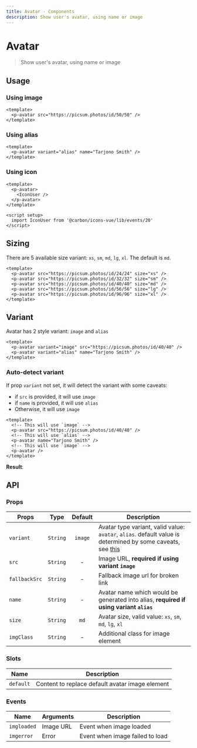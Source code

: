 ```yaml
---
title: Avatar · Components
description: Show user's avatar, using name or image
---
```


<script setup>
  import pAvatar from './Avatar.vue'
  import IconUser from '@carbon/icons-vue/lib/events/20'
</script>

# Avatar

> Show user's avatar, using name or image

## Usage

### Using image

<preview>
  <p-avatar src="https://picsum.photos/id/50/50" />
</preview>

```vue
<template>
  <p-avatar src="https://picsum.photos/id/50/50" />
</template>
```

### Using alias

<preview>
  <p-avatar variant="alias" name="Tarjono Smith" />
</preview>

```vue
<template>
  <p-avatar variant="alias" name="Tarjono Smith" />
</template>
```

### Using icon

<preview>
  <p-avatar>
    <IconUser />
  </p-avatar>
</preview>

```vue
<template>
  <p-avatar>
    <IconUser />
  </p-avatar>
</template>

<script setup>
  import IconUser from '@carbon/icons-vue/lib/events/20'
</script>
```

## Sizing

There are 5 available size variant: `xs`, `sm`, `md`, `lg`, `xl`. The default is `md`.

<preview>
  <div class="flex flex-col items-center space-gap-3 lg:flex-row">
    <p-avatar src="https://picsum.photos/id/24/24" size="xs" />
    <p-avatar src="https://picsum.photos/id/32/32" size="sm" />
    <p-avatar src="https://picsum.photos/id/40/40" size="md" />
    <p-avatar src="https://picsum.photos/id/56/56" size="lg" />
    <p-avatar src="https://picsum.photos/id/96/96" size="xl" />
  </div>
</preview>

```vue
<template>
  <p-avatar src="https://picsum.photos/id/24/24" size="xs" />
  <p-avatar src="https://picsum.photos/id/32/32" size="sm" />
  <p-avatar src="https://picsum.photos/id/40/40" size="md" />
  <p-avatar src="https://picsum.photos/id/56/56" size="lg" />
  <p-avatar src="https://picsum.photos/id/96/96" size="xl" />
</template>
```

## Variant

Avatar has 2 style variant: `image` and `alias`

<preview class="space-x-3">
  <p-avatar variant="image" src="https://picsum.photos/id/40/40" />
  <p-avatar variant="alias" name="Tarjono Smith" />
</preview>

```vue
<template>
  <p-avatar variant="image" src="https://picsum.photos/id/40/40" />
  <p-avatar variant="alias" name="Tarjono Smith" />
</template>
```

### Auto-detect variant

If prop `variant` not set, it will detect the variant with some caveats:
  - if `src` is provided, it will use `image`
  - if `name` is provided, it will use `alias`
  - Otherwise, it will use `image`

```vue
<template>
  <!-- This will use `image` -->
  <p-avatar src="https://picsum.photos/id/40/40" />
  <!-- This will use `alias` -->
  <p-avatar name="Tarjono Smith" />
  <!-- This will use `image` -->
  <p-avatar />
</template>
```

**Result**:

<preview class="space-x-3">
  <p-avatar variant="image" src="https://picsum.photos/id/40/40" />
  <p-avatar variant="alias" name="Tarjono Smith" />
  <p-avatar />
</preview>

## API

### Props

| Props         |   Type   | Default | Description                                                                                                                       |
|---------------|:--------:|:-------:|-----------------------------------------------------------------------------------------------------------------------------------|
| `variant`     | `String` | `image` | Avatar type variant, valid value: `avatar`, `alias`. default value is determined by some caveats, see [this](#auto-detect-variant) |
| `src`         | `String` |    -    | Image URL, **required if using variant `image`**                                                                                  |
| `fallbackSrc` | `String` |    -    | Fallback image url for broken link                                                                                                |
| `name`        | `String` |    -    | Avatar name which would be generated into alias, **required if using variant `alias`**                                             |
| `size`        | `String` |  `md`   | Avatar size, valid value: `xs`, `sm`, `md`, `lg`, `xl`                                                                            |
| `imgClass`    | `String` |    -    | Additional class for image element                                                                                                |

### Slots

| Name      | Description                                     |
|-----------|-------------------------------------------------|
| `default` | Content to replace default avatar image element |

### Events

| Name        | Arguments | Description                     |
|-------------|-----------|---------------------------------|
| `imgloaded` | Image URL | Event when image loaded         |
| `imgerror`  | Error     | Event when image failed to load |
